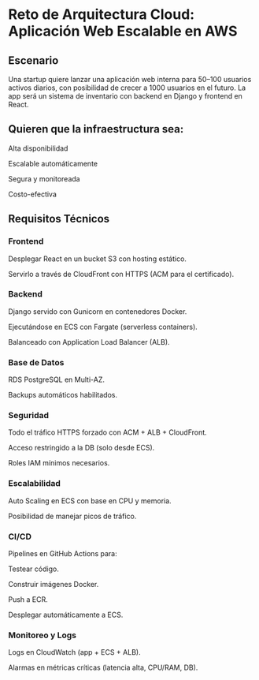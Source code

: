 # Reto de Arquitectura Cloud: Aplicación Web Escalable en AWS
## Escenario

Una startup quiere lanzar una aplicación web interna para 50–100 usuarios activos diarios, con posibilidad de crecer a 1000 usuarios en el futuro. La app será un sistema de inventario con backend en Django y frontend en React.

## Quieren que la infraestructura sea:

Alta disponibilidad

Escalable automáticamente

Segura y monitoreada

Costo-efectiva

## Requisitos Técnicos

### Frontend

Desplegar React en un bucket S3 con hosting estático.

Servirlo a través de CloudFront con HTTPS (ACM para el certificado).

### Backend

Django servido con Gunicorn en contenedores Docker.

Ejecutándose en ECS con Fargate (serverless containers).

Balanceado con Application Load Balancer (ALB).

### Base de Datos

RDS PostgreSQL en Multi-AZ.

Backups automáticos habilitados.

### Seguridad

Todo el tráfico HTTPS forzado con ACM + ALB + CloudFront.

Acceso restringido a la DB (solo desde ECS).

Roles IAM mínimos necesarios.

### Escalabilidad

Auto Scaling en ECS con base en CPU y memoria.

Posibilidad de manejar picos de tráfico.

### CI/CD

Pipelines en GitHub Actions para:

Testear código.

Construir imágenes Docker.

Push a ECR.

Desplegar automáticamente a ECS.

### Monitoreo y Logs

Logs en CloudWatch (app + ECS + ALB).

Alarmas en métricas críticas (latencia alta, CPU/RAM, DB).